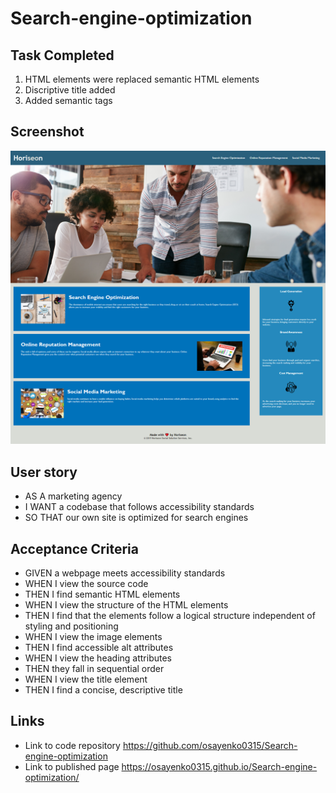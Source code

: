 # Search-engine-optimization

## Task Completed

1. HTML elements were replaced semantic HTML elements
2. Discriptive title added
3. Added semantic tags 

## Screenshot
![final work](./assets/images/screenshot.png)

## User story

* AS A marketing agency
* I WANT a codebase that follows accessibility standards
* SO THAT our own site is optimized for search engines

## Acceptance Criteria

* GIVEN a webpage meets accessibility standards
* WHEN I view the source code
* THEN I find semantic HTML elements
* WHEN I view the structure of the HTML elements
* THEN I find that the elements follow a logical structure independent of styling and positioning
* WHEN I view the image elements
* THEN I find accessible alt attributes
* WHEN I view the heading attributes
* THEN they fall in sequential order
* WHEN I view the title element
* THEN I find a concise, descriptive title

## Links
* Link to code repository https://github.com/osayenko0315/Search-engine-optimization
* Link to published page  https://osayenko0315.github.io/Search-engine-optimization/



